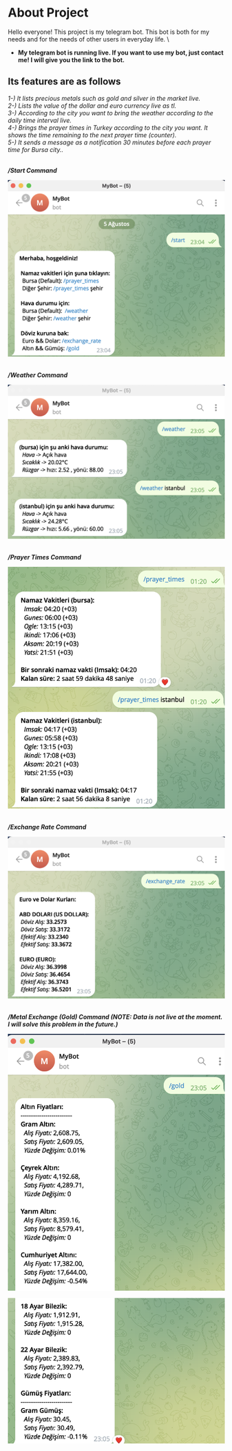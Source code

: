 # About Project

Hello everyone! This project is my telegram bot. This bot is both for my needs and for the needs of other users in everyday life. \
* <b> My telegram bot is running live. If you want to use my bot, just contact me! I will give you the link to the bot. </b>

## Its features are as follows

<i>1-)<i/> It lists precious metals such as gold and silver in the market live. \
<i>2-)<i/> Lists the value of the dollar and euro currency live as tl. \
<i>3-)<i/> According to the city you want to bring the weather according to the daily time interval live. \
<i>4-)<i/> Brings the prayer times in Turkey according to the city you want. It shows the time remaining to the next prayer time (counter). \
<i>5-)<i/> It sends a message as a notification 30 minutes before each prayer time for Bursa city..

<br> <b>/Start Command</b> 

![startCommand](https://github.com/Furkanturan8/my-telegram-bot/blob/main/fotos/bot1.png)

<br> <b>/Weather Command</b> 

![startCommand](https://github.com/Furkanturan8/my-telegram-bot/blob/main/fotos/bot2.png)

<br> <b>/Prayer Times Command</b> 

![startCommand](https://github.com/Furkanturan8/my-telegram-bot/blob/main/fotos/bot5.png)

<br> <b>/Exchange Rate Command</b> 

![startCommand](https://github.com/Furkanturan8/my-telegram-bot/blob/main/fotos/bot3.png)

<br> <b>/Metal Exchange (Gold) Command (NOTE: Data is not live at the moment. I will solve this problem in the future.)</b> 

![startCommand](https://github.com/Furkanturan8/my-telegram-bot/blob/main/fotos/bot4.1.png)

![startCommand](https://github.com/Furkanturan8/my-telegram-bot/blob/main/fotos/bot4.2.png)
